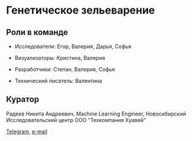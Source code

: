 # Генетическое зельеварение

## Роли в команде

- Исследователи: Егор, Валерия, Дарья, Софья

- Визуализаторы: Кристина, Валерия

- Разработчики: Степан, Валерия, Софья

- Технический писатель: Валентина


## Куратор

Радеев Никита Андреевич, Machine Learning Engineer,
Новосибирский Исследовательский центр
ООО "Техкомпания Хуавей"

[Telegram](https://t.me/rdvnkt),
[e-mail](rdvnkt@yandex.ru)

